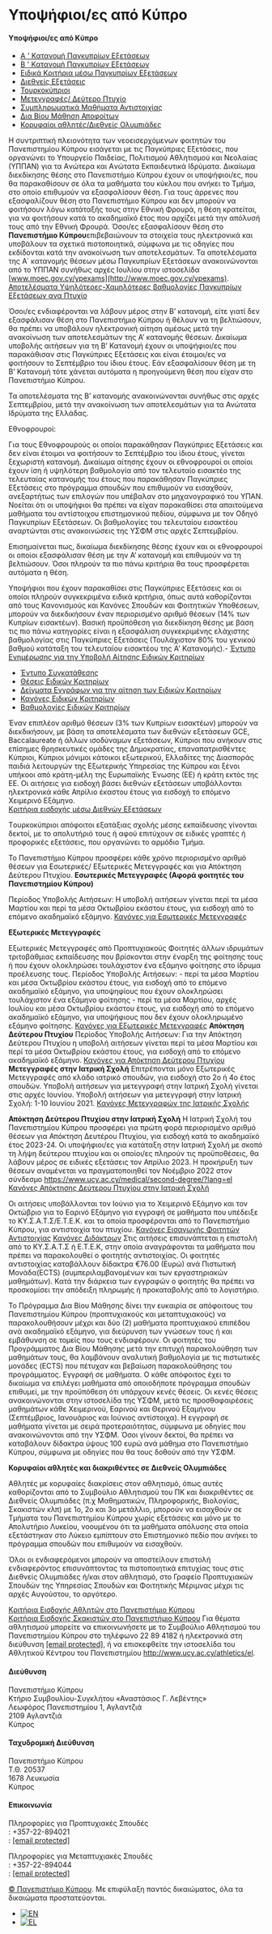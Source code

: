 # Υποψήφιοι/ες από Κύπρο

#### Υποψήφιοι/ες από Κύπρο

* [Α ' Κατανομή Παγκυπρίων Εξετάσεων](#tab-6815319226f8a-1)
* [Β ' Κατανομή Παγκυπρίων Εξετάσεων](#tab-6815319226f8a-2)
* [Ειδικά Κριτήρια μέσω Παγκυπρίων Εξετάσεων](#tab-6815319226f8a-3)
* [Διεθνείς Εξετάσεις](#tab-6815319226f8a-4)
* [Τουρκοκύπριοι](#tab-6815319226f8a-5)
* [Μετεγγραφές/ Δεύτερο Πτυχίο](#tab-6815319226f8a-6)
* [Συμπληρωματικά Μαθήματα Αντιστοιχίας](#tab-6815319226f8a-7)
* [Δια Βίου Μάθηση Αποφοίτων](#tab-6815319226f8a-8)
* [Κορυφαίοι αθλητές/Διεθνείς Ολυμπιάδες](#tab-6815319226f8a-9)

H συντριπτική πλειονότητα των νεοεισερχόμενων φοιτητών του Πανεπιστημίου Κύπρου εισάγεται με τις Παγκύπριες Εξετάσεις, που οργανώνει το Υπουργείο Παιδείας, Πολιτισμού Αθλητισμού και Νεολαίας (ΥΠΠΑΝ) για τα Aνώτερα και Aνώτατα Eκπαιδευτικά Iδρύματα.
Δικαίωμα διεκδίκησης θέσης στο Πανεπιστήμιο Kύπρου έχουν οι υποψήφιοι/ες, που θα παρακαθίσουν σε όλα τα μαθήματα του κύκλου που ανήκει το Τμήμα, στο οποίο επιθυμούν να εξασφαλίσουν θέση. Για τους άρρενες που εξασφαλίζουν θέση στο Πανεπιστήμιο Kύπρου και δεν μπορούν να φοιτήσουν λόγω κατάταξής τους στην Eθνική Φρουρά, η θέση κρατείται, για να φοιτήσουν κατά το ακαδημαϊκό έτος που αρχίζει μετά την απόλυσή τους από την Eθνική Φρουρά.
Όσοι/ες εξασφαλίσουν θέση στο **Πανεπιστήμιο Kύπρου**επιβεβαιώνουν τα στοιχεία τους ηλεκτρονικά και υποβάλουν τα σχετικά πιστοποιητικά, σύμφωνα με τις οδηγίες που εκδίδονται κατά την ανακοίνωση των αποτελεσμάτων.
Τα αποτελέσματα της Α΄ κατανομής θέσεων μέσω Παγκυπρίων Εξετάσεων ανακοινώνονται από το ΥΠΠΑΝ συνήθως αρχές Ιουλίου στην ιστοσελίδα [www.moec.gov.cy/ypexams](http://www.moec.gov.cy/ypexams). 
[Αποτελέσματα Υψηλότερες-Χαμηλότερες βαθμολογίες Παγκυπρίων Εξετάσεων ανα Πτυχίο](https://www.ucy.ac.cy/aasw/wp-content/uploads/sites/35/2024/10/Psiloteres-xamiloteres-vathmologies-2024-23-22-1.pdf)

Όσοι/ες ενδιαφέρονται να λάβουν μέρος στην Β’ κατανομή, είτε γιατί δεν εξασφάλισαν θέση στο Πανεπιστήμιο Κύπρου ή θέλουν να τη βελτιώσουν, θα πρέπει να υποβάλουν ηλεκτρονική αίτηση αμέσως μετά την ανακοίνωση των αποτελεσμάτων της Α’ κατανομής θέσεων. Δικαίωμα υποβολής αιτήσεων για τη Β’ Κατανομή έχουν οι υποψήφιοι/ες που παρακάθισαν στις Παγκύπριες Εξετάσεις και είναι έτοιμοι/ες να φοιτήσουν το Σεπτέμβριο του ίδιου έτους. Εάν εξασφαλίσουν θέση με τη Β’ Κατανομή τότε χάνεται αυτόματα η προηγούμενη θέση που είχαν στο Πανεπιστήμιο Κύπρου.

Τα αποτελέσματα της Β’ κατανομής ανακοινώνονται συνήθως στις αρχές Σεπτεμβρίου, μετά την ανακοίνωση των αποτελεσμάτων για τα Ανώτατα Ιδρύματα της Ελλάδας.

Εθνοφρουροί:

Για τους Εθνοφρουρούς οι οποίοι παρακάθησαν Παγκύπριες Εξετάσεις και δεν είναι έτοιμοι να φοιτήσουν το Σεπτέμβριο του ίδιου έτους, γίνεται ξεχωριστή κατανομή. Δικαίωμα αίτησης έχουν οι εθνοφρουροί οι οποίοι έχουν ίση ή υψηλότερη βαθμολογία από τον τελευταίο εισακτέο της τελευταίας κατανομής του έτους που παρακάθησαν Παγκύπριες Εξετάσεις στο πρόγραμμα σπουδών που επιθυμούν να εισαχθούν, ανεξαρτήτως των επιλογών που υπέβαλαν στο μηχανογραφικό του ΥΠΑΝ.
Νοείται ότι οι υποψήφιοι θα πρέπει να είχαν παρακαθίσει στα απαιτούμενα μαθήματα του αντίστοιχου επιστημονικού πεδίου, σύμφωνα με τον Οδηγό Παγκυπρίων Εξετάσεων. Οι βαθμολογίες του τελευταίου εισακτέου αναρτώνται στις ανακοινώσεις της ΥΣΦΜ στις αρχές Σεπτεμβρίου. 

Επισημαίνεται πως, δικαίωμα διεκδίκησης θέσης έχουν και οι εθνοφρουροί οι οποίοι εξασφάλισαν θέση με την Α’ κατανομή και επιθυμούν να τη βελτιώσουν. Όσοι πληρούν τα πιο πάνω κριτήρια θα τους προσφέρεται αυτόματα η θέση.

Υποψήφιοι που έχουν παρακαθίσει στις Παγκύπριες Εξετάσεις και οι οποίοι πληρούν συγκεκριμένα ειδικά κριτήρια, όπως αυτά καθορίζονται από τους Κανονισμούς και Κανόνες Σπουδών και Φοιτητικών Υποθέσεων, μπορούν να διεκδικήσουν έναν περιορισμένο αριθμό θέσεων (14% των Κυπρίων εισακτέων). Βασική προϋπόθεση για διεκδίκηση θέσης με βάση τις πιο πάνω κατηγορίες είναι η εξασφάλιση συγκεκριμένης ελάχιστης βαθμολογίας στις Παγκύπριες Εξετάσεις (Τουλάχιστον 80% του γενικού βαθμού κατάταξη του τελευταίου εισακτέου της Α' Κατανομής).- [Έντυπο Ενημέρωσης για την Υποβολή Αίτησης Ειδικών Κριτηρίων](https://www.ucy.ac.cy/aasw/wp-content/uploads/sites/35/2024/07/Annoucement-Special-Criteria-2024.pdf)
- [Έντυπο Συγκατάθεσης](https://www.ucy.ac.cy/aasw/wp-content/uploads/sites/35/2023/05/Entipa-Sigkatathesis-KE%CE%A8%CE%A5.pdf)
- [Θέσεις Ειδικών Κριτηρίων](https://www.ucy.ac.cy/aasw/wp-content/uploads/sites/35/2024/06/Ar.Prosferomenon-Theseon-2024-25-Eidikon-Kritirion.pdf)
- [Δείγματα Εγγράφων για την αίτηση των Ειδικών Κριτηρίων](https://www.ucy.ac.cy/aasw/wp-content/uploads/sites/35/2024/07/Deigmata-pistopoiitikon-Eidikwn-Kritiriwn-2024-16-7-24-1.pdf)
- [Κανόνες Ειδικών Κριτηρίων](https://www.ucy.ac.cy/legislation/wp-content/uploads/TOMOSB-5.1.2-1.pdf)
- [Βαθμολογίες Ειδικών Κριτηρίων](https://www.ucy.ac.cy/aasw/wp-content/uploads/sites/35/2024/07/80-Vathmologies-Eidikon-Kritirion-2024.pdf)

Έναν επιπλέον αριθμό θέσεων (3% των Κυπρίων εισακτέων) μπορούν να διεκδικήσουν, με βάση τα αποτελέσματα των διεθνών εξετάσεων GCE, Baccalaureate ή άλλων ισοδύναμων εξετάσεων, Κύπριοι που ανήκουν στις επίσημες θρησκευτικές ομάδες της Δημοκρατίας, επαναπατρισθέντες Κύπριοι, Κύπριοι μόνιμοι κάτοικοι εξωτερικού, Ελλαδίτες της Διασποράς παιδιά λειτουργών της Εξωτερικής Υπηρεσίας της Κύπρου και ξένοι υπήκοοι από κράτη-μέλη της Ευρωπαϊκής Ένωσης (ΕΕ) ή κράτη εκτός της ΕΕ.
Οι αιτήσεις για εισδοχή βάσει διεθνών εξετάσεων υποβάλλονται ηλεκτρονικά κάθε Απρίλιο έκαστου έτους για εισδοχή το επόμενο Χειμερινό Εξάμηνο.  
[Κριτήρια εισδοχής μέσω Διεθνών Εξετάσεων](https://www.ucy.ac.cy/aasw/wp-content/uploads/sites/35/2024/03/KRITIRIA-GCE-3-GREEK-_new-2024_25.pdf)

Tουρκοκύπριοι απόφοιτοι εξατάξιας σχολής μέσης εκπαίδευσης γίνονται δεκτοί, με το απολυτήριό τους ή αφού επιτύχουν σε ειδικές γραπτές ή προφορικές εξετάσεις, που οργανώνει το αρμόδιο Τμήμα.

Το Πανεπιστήμιο Κύπρου προσφέρει κάθε χρόνο περιορισμένο αριθμό θέσεων για Eσωτερικές/ Εξωτερικές Μετεγγραφές και για Απόκτηση Δεύτερου Πτυχίου.
**Εσωτερικές Μετεγγραφές (Αφορά φοιτητές του Πανεπιστημίου Κύπρου)** 

Περίοδος Υποβολής Αιτήσεων: Η υποβολή αιτήσεων γίνεται περί τα μέσα Μαρτίου και περί τα μέσα Οκτωβρίου εκάστου έτους, για εισδοχή από το επόμενο ακαδημαϊκό εξάμηνο.
[Κανόνες για Εσωτερικές Μετεγγραφές](https://www.ucy.ac.cy/aasw/wp-content/uploads/sites/35/2022/08/Kanones_Eswterikwn_Meteggrafwn.pdf)

**Εξωτερικές Μετεγγραφές** 

Εξωτερικές Μετεγγραφές από Προπτυχιακούς Φοιτητές άλλων ιδρυμάτων τριτοβάθμιας εκπαίδευσης που βρίσκονται στην έναρξη της φοίτησης τους ή που έχουν ολοκληρώσει τουλάχιστον ένα εξάμηνο φοίτησης στο ίδρυμα προέλευσης τους. Περίοδος Υποβολής Αιτήσεων: - περί τα μέσα Μαρτίου και μέσα Οκτωβρίου εκάστου έτους, για εισδοχή από το επόμενο ακαδημαϊκό εξάμηνο, για υποψηφίους που έχουν ολοκληρώσει τουλάχιστον ένα εξάμηνο φοίτησης - περί τα μέσα Μαρτίου, αρχές Ιουλίου και μέσα Οκτωβρίου εκάστου έτους, για εισδοχή από το επόμενο ακαδημαϊκό εξάμηνο, για υποψήφιους που δεν έχουν ολοκληρωμένο εξάμηνο φοίτησης. 
[Κανόνες για Εξωτερικές Μετεγγραφές](https://www.ucy.ac.cy/aasw/wp-content/uploads/sites/35/2022/08/Kanones_Eksoterikwn_Meteggrafwn_EE19-20.pdf)
**Απόκτηση Δεύτερου Πτυχίου** 
Περίοδος Υποβολής Αιτήσεων: Για την Απόκτηση Δεύτερου Πτυχίου η υποβολή αιτήσεων γίνεται περί τα μέσα Μαρτίου και περί τα μέσα Οκτωβρίου εκάστου έτους, για εισδοχή από το επόμενο ακαδημαϊκό εξάμηνο. 
[Κανόνες για Απόκτηση Δεύτερου Πτυχίου](https://www.ucy.ac.cy/aasw/wp-content/uploads/sites/35/2022/08/Kanones_gia_Apoktisi_Defterou_Ptixiou_UCY.pdf)
**Μετεγγραφές στην Ιατρική Σχολή** 
Επιτρέπονται μόνο Εξωτερικές Μετεγγραφές από κλάδο ιατρικό σπουδών, για εισδοχή στο 2ο ή 4ο έτος σπουδών. Yποβολή αιτήσεων για μετεγγραφή στην Ιατρική Σχολή γίνεται στις αρχές Ιουνίου. 
Yποβολή αιτήσεων για μετεγγραφή στην Ιατρική Σχολή: 1-10 Ιουνίου 2021. 
[Κανόνες Μετεγγραφών της Ιατρικής Σχολής](https://www.ucy.ac.cy/medical/external-transfers-2/?lang=el)

**Απόκτηση Δεύτερου Πτυχίου στην Ιατρική Σχολή**
Η Ιατρική Σχολή του Πανεπιστημίου Κύπρου προσφέρει για πρώτη φορά περιορισμένο αριθμό θέσεων για Απόκτηση Δευτέρου Πτυχίου, για εισδοχή κατά το ακαδημαϊκό έτος 2023-24. Οι υποψήφιοι/ες για κατάταξη στην Ιατρική Σχολή µε σκοπό τη λήψη δεύτερου πτυχίου και οι οποίοι/ες πληρούν τις προϋποθέσεις, θα λάβουν μέρος σε ειδικές εξετάσεις τον Απρίλιο 2023.
Η προκήρυξη των θέσεων αναμένεται να πραγματοποιηθεί τον Νοέμβριο 2022 στον σύνδεσμο https://www.ucy.ac.cy/medical/second-degree/?lang=el
[Κανόνες Απόκτησης Δεύτερου Πτυχίου στην Ιατρική Σχολή](https://www.ucy.ac.cy/aasw/wp-content/uploads/sites/35/2022/10/Medical_School_Rules_2ndDegree.pdf)

Οι αιτήσεις υποβάλλονται τον Ιούνιο για το Χειμερινό Εξάμηνο και τον Οκτώβριο για το Εαρινό Εξάμηνο για εγγραφή σε μαθήματα που υπέδειξε το ΚΥ.Σ.Α.Τ.Σ/Ε.Τ.Ε.Κ. και τα οποία προσφέρονται από το Πανεπιστήμιο Κύπρου, για αντιστοιχία του πτυχίου. 
[Κανόνες Εισαγωγής Φοιτητών Αντιστοιχίας](https://www.ucy.ac.cy/aasw/wp-content/uploads/sites/35/2022/08/Kanones_foitisis.pdf)
[Κανόνες Διδάκτρων](https://www.ucy.ac.cy/aasw/wp-content/uploads/sites/35/2022/08/Kanones_didaktrwn.pdf)
Στις αιτήσεις επισυνάπτεται η επιστολή από το ΚΥ.Σ.Α.Τ.Σ ή Ε.Τ.Ε.Κ, στην οποία αναγράφονται τα μαθήματα που πρέπει να παρακολουθεί ο φοιτητής αντιστοιχίας. Οι φοιτητές αντιστοιχίας καταβάλλουν δίδακτρα €76.00 (Ευρώ) ανά Πιστωτική Μονάδα(ECTS) (συμπεριλαμβανομένων και των εργαστηριακών μαθημάτων). Κατά την διάρκεια των εγγραφών ο φοιτητής θα πρέπει να προσκομίσει την απόδειξη πληρωμής ή προκαταβολής από το λογιστήριο.

Το Πρόγραμμα Δια Βίου Μάθησης δίνει την ευκαιρία σε απόφοιτους του Πανεπιστημίου Κύπρου (προπτυχιακούς και μεταπτυχιακούς) να παρακολουθήσουν μέχρι και δύο (2) μαθήματα προπτυχιακού επιπέδου ανά ακαδημαϊκό εξάμηνο, για διεύρυνση των γνώσεων τους ή και εμβάθυνση σε τομείς που τους ενδιαφέρουν. Οι φοιτητές του Προγράμματος Δια Βίου Μάθησης μετά την επιτυχή παρακολούθηση των μαθημάτων τους, θα λαμβάνουν αναλυτική βαθμολογία με τις πιστωτικές μονάδες (ECTS) που πέτυχαν και βεβαίωση παρακολούθησης του προγράμματος. Εγγραφή σε μαθήματα.
Ο κάθε απόφοιτος έχει το δικαίωμα να επιλέγει μαθήματα από οποιοδήποτε πρόγραμμα σπουδών επιθυμεί, με την προϋπόθεση ότι υπάρχουν κενές θέσεις. Οι κενές θέσεις ανακοινώνονται στην ιστοσελίδα της ΥΣΦΜ, μετά τις προσθαφαιρέσεις μαθημάτων κάθε Χειμερινού, Εαρινού και Θερινού Εξαμήνου (Σεπτέμβριος, Ιανουάριος και Ιούνιος αντίστοιχα). H εγγραφή σε μαθήματα γίνεται με σειρά προτεραιότητας, σύμφωνα με οδηγίες που ανακοινώνονται από την ΥΣΦΜ. 
Όσοι γίνουν δεκτοί, θα πρέπει να καταβάλουν δίδακτρα ύψους 100 ευρώ ανά μάθημα στο Πανεπιστήμιο Κύπρου, σύμφωνα με οδηγίες που θα τους δοθούν από την ΥΣΦΜ.

**Κορυφαίοι αθλητές και διακριθέντες σε Διεθνείς Ολυμπιάδες** 

Αθλητές με κορυφαίες διακρίσεις στον αθλητισμό, όπως αυτές καθορίζονται από το Συμβούλιο Αθλητισμού του ΠΚ και διακριθέντες σε Διεθνείς Ολυμπιάδες (π.χ Μαθηματικών, Πληροφορικής, Βιολογίας, Σκακιστών κλπ) με 1ο, 2ο και 3ο μετάλλιο, μπορούν να εισαχθούν σε Τμήματα του Πανεπιστημίου Κύπρου χωρίς εξετάσεις και μόνο με το Απολυτήριο Λυκείου, νοουμένου ότι τα μαθήματα απόλυσης στα οποία εξετάστηκαν στο Λύκειο εμπίπτουν στο Επιστημονικό πεδίο που ανήκει το πρόγραμμα σπουδών που επιθυμούν να εισαχθούν.

Όλοι οι ενδιαφερόμενοι μπορούν να αποστείλουν επιστολή ενδιαφερόντος επισυνάπτοντας τα πιστοποιητικά επιτυχίας τους στις Διεθνείς Ολυμπιάδες ή/και στον αθλητισμό, στο Γραφείο Προπτυχιακών Σπουδών της Υπηρεσίας Σπουδών και Φοιτητικής Μέριμνας μέχρι τις αρχές Αυγούστου, το αργότερο. 

[Κριτήρια Εισδοχής Αθλητών στο Πανεπιστήμιο Κύπρου](https://www.ucy.ac.cy/athletics/wp-content/uploads/sites/212/2024/06/Eisdoxi_athliton_sto_PK_NEW.pdf)  
[Κριτήρια Εισδοχής Σκακιστών στο Πανεπιστήμιο Κύπρου](https://www.ucy.ac.cy/aasw/wp-content/uploads/sites/35/2024/06/Κριτήρια-Εισδοχής-Σκακιστών-Τροποποιημένο-2024-Τελικό-14.5.2024.pdf)
Για θέματα αθλητισμού μπορείτε να επικοινωνήσετε με το Συμβούλιο Αθλητισμού του Πανεπιστημίου Κύπρου στο τηλέφωνο 22 89 4182 ή ηλεκτρονικά στη διεύθυνση [[email protected]](/cdn-cgi/l/email-protection#7102011e030502310412085f10125f1208), ή να επισκεφθείτε την ιστοσελίδα του Αθλητικού Κέντρου του Πανεπιστημίου <http://www.ucy.ac.cy/athletics/el>.

#### Διεύθυνση

Πανεπιστήμιο Κύπρου  
Κτήριο Συμβουλίου-Συγκλήτου «Αναστάσιος Γ. Λεβέντης»  
Λεωφόρος Πανεπιστημίου 1, Αγλαντζιά  
2109 Αγλαντζιά  
Κύπρος

#### Ταχυδρομική Διεύθυνση

Πανεπιστήμιο Κύπρου  
Τ.Θ. 20537  
1678 Λευκωσία  
Κύπρος

#### Επικοινωνία

Πληροφορίες για Προπτυχιακές Σπουδές  
 : +357-22-894021  
 : [[email protected]](/cdn-cgi/l/email-protection)  
  
Πληροφορίες για Μεταπτυχιακές Σπουδές  
 : +357-22-894044  
 : [[email protected]](/cdn-cgi/l/email-protection)

[©  Πανεπιστήμιο Κύπρου](https://www.ucy.ac.cy). Με επιφύλαξη παντός δικαιώματος, όλα τα δικαιώματα προστατεύονται.

* [![EN](https://www.ucy.ac.cy/aasw/wp-content/plugins/sitepress-multilingual-cms/res/flags/en.png)](https://www.ucy.ac.cy/aasw/studies/undergraduate-studies/candidates_from_cyprus/?lang=en)
* [![EL](https://www.ucy.ac.cy/aasw/wp-content/plugins/sitepress-multilingual-cms/res/flags/el.png)](https://www.ucy.ac.cy/aasw/studies/undergraduate-studies/candidates_from_cyprus/)